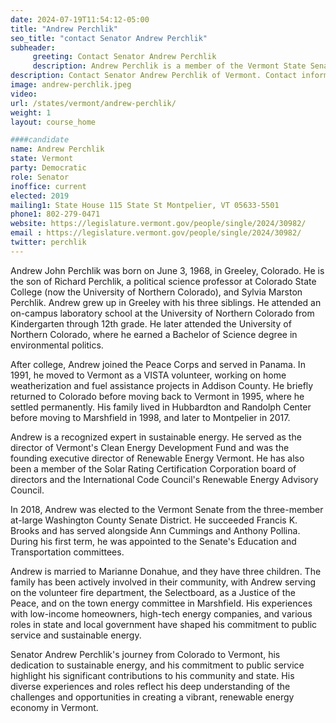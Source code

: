 ```yaml
---
date: 2024-07-19T11:54:12-05:00
title: "Andrew Perchlik"
seo_title: "contact Senator Andrew Perchlik"
subheader:
     greeting: Contact Senator Andrew Perchlik
     description: Andrew Perchlik is a member of the Vermont State Senate, representing Washington District. He assumed office on January 9, 2019. His current term ends on January 8, 2025.
description: Contact Senator Andrew Perchlik of Vermont. Contact information for Andrew Perchlik includes email address, phone number, and mailing address.
image: andrew-perchlik.jpeg
video:
url: /states/vermont/andrew-perchlik/
weight: 1
layout: course_home

####candidate
name: Andrew Perchlik
state: Vermont
party: Democratic
role: Senator
inoffice: current
elected: 2019
mailing1: State House 115 State St Montpelier, VT 05633-5501
phone1: 802-279-0471
website: https://legislature.vermont.gov/people/single/2024/30982/
email : https://legislature.vermont.gov/people/single/2024/30982/
twitter: perchlik
---
```

Andrew John Perchlik was born on June 3, 1968, in Greeley, Colorado. He is the son of Richard Perchlik, a political science professor at Colorado State College (now the University of Northern Colorado), and Sylvia Marston Perchlik. Andrew grew up in Greeley with his three siblings. He attended an on-campus laboratory school at the University of Northern Colorado from Kindergarten through 12th grade. He later attended the University of Northern Colorado, where he earned a Bachelor of Science degree in environmental politics.

After college, Andrew joined the Peace Corps and served in Panama. In 1991, he moved to Vermont as a VISTA volunteer, working on home weatherization and fuel assistance projects in Addison County. He briefly returned to Colorado before moving back to Vermont in 1995, where he settled permanently. His family lived in Hubbardton and Randolph Center before moving to Marshfield in 1998, and later to Montpelier in 2017.

Andrew is a recognized expert in sustainable energy. He served as the director of Vermont's Clean Energy Development Fund and was the founding executive director of Renewable Energy Vermont. He has also been a member of the Solar Rating Certification Corporation board of directors and the International Code Council's Renewable Energy Advisory Council.

In 2018, Andrew was elected to the Vermont Senate from the three-member at-large Washington County Senate District. He succeeded Francis K. Brooks and has served alongside Ann Cummings and Anthony Pollina. During his first term, he was appointed to the Senate's Education and Transportation committees.

Andrew is married to Marianne Donahue, and they have three children. The family has been actively involved in their community, with Andrew serving on the volunteer fire department, the Selectboard, as a Justice of the Peace, and on the town energy committee in Marshfield. His experiences with low-income homeowners, high-tech energy companies, and various roles in state and local government have shaped his commitment to public service and sustainable energy.

Senator Andrew Perchlik's journey from Colorado to Vermont, his dedication to sustainable energy, and his commitment to public service highlight his significant contributions to his community and state. His diverse experiences and roles reflect his deep understanding of the challenges and opportunities in creating a vibrant, renewable energy economy in Vermont.
